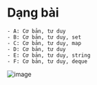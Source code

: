 # Dạng bài
```
- A: Cơ bản, tư duy
- B: Cơ bản, tư duy, set
- C: Cơ bản, tư duy, map
- D: Cơ bản, tư duy
- E: Cơ bản, tư duy, string
- F: Cơ bản, tư duy, deque
```

![image](https://github.com/VanHoang110802/Competitive_Programming/assets/108053955/707fbafb-e5d3-4896-80aa-4f0608c6d6e8)
